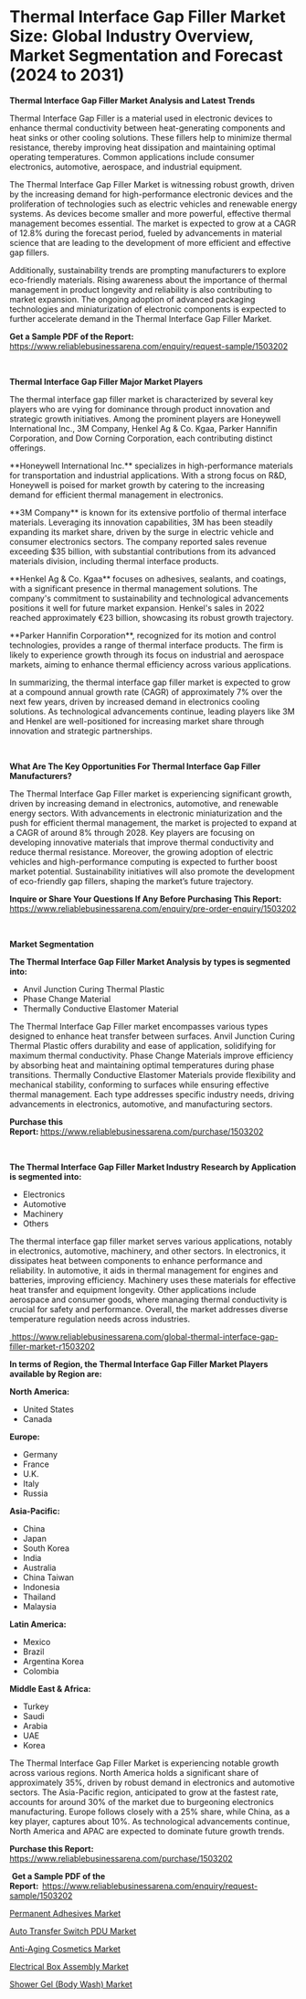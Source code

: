 <p><h1>Thermal Interface Gap Filler Market Size: Global Industry Overview, Market Segmentation and Forecast (2024 to 2031)</h1></p><p><strong>Thermal Interface Gap Filler Market Analysis and Latest Trends</strong></p>
<p><p>Thermal Interface Gap Filler is a material used in electronic devices to enhance thermal conductivity between heat-generating components and heat sinks or other cooling solutions. These fillers help to minimize thermal resistance, thereby improving heat dissipation and maintaining optimal operating temperatures. Common applications include consumer electronics, automotive, aerospace, and industrial equipment.</p><p>The Thermal Interface Gap Filler Market is witnessing robust growth, driven by the increasing demand for high-performance electronic devices and the proliferation of technologies such as electric vehicles and renewable energy systems. As devices become smaller and more powerful, effective thermal management becomes essential. The market is expected to grow at a CAGR of 12.8% during the forecast period, fueled by advancements in material science that are leading to the development of more efficient and effective gap fillers.</p><p>Additionally, sustainability trends are prompting manufacturers to explore eco-friendly materials. Rising awareness about the importance of thermal management in product longevity and reliability is also contributing to market expansion. The ongoing adoption of advanced packaging technologies and miniaturization of electronic components is expected to further accelerate demand in the Thermal Interface Gap Filler Market.</p></p>
<p><strong>Get a Sample PDF of the Report:&nbsp;</strong> <a href="https://www.reliablebusinessarena.com/enquiry/request-sample/1503202?utm_campaign=1265&utm_medium=2&utm_source=Github&utm_content=ia&utm_term=27092024&utm_id=thermal-interface-gap-filler">https://www.reliablebusinessarena.com/enquiry/request-sample/1503202</a></p>
<p>&nbsp;</p>
<p><strong>Thermal Interface Gap Filler Major Market Players</strong></p>
<p><p>The thermal interface gap filler market is characterized by several key players who are vying for dominance through product innovation and strategic growth initiatives. Among the prominent players are Honeywell International Inc., 3M Company, Henkel Ag & Co. Kgaa, Parker Hannifin Corporation, and Dow Corning Corporation, each contributing distinct offerings.</p><p>**Honeywell International Inc.** specializes in high-performance materials for transportation and industrial applications. With a strong focus on R&D, Honeywell is poised for market growth by catering to the increasing demand for efficient thermal management in electronics.</p><p>**3M Company** is known for its extensive portfolio of thermal interface materials. Leveraging its innovation capabilities, 3M has been steadily expanding its market share, driven by the surge in electric vehicle and consumer electronics sectors. The company reported sales revenue exceeding $35 billion, with substantial contributions from its advanced materials division, including thermal interface products.</p><p>**Henkel Ag & Co. Kgaa** focuses on adhesives, sealants, and coatings, with a significant presence in thermal management solutions. The company's commitment to sustainability and technological advancements positions it well for future market expansion. Henkel's sales in 2022 reached approximately €23 billion, showcasing its robust growth trajectory.</p><p>**Parker Hannifin Corporation**, recognized for its motion and control technologies, provides a range of thermal interface products. The firm is likely to experience growth through its focus on industrial and aerospace markets, aiming to enhance thermal efficiency across various applications.</p><p>In summarizing, the thermal interface gap filler market is expected to grow at a compound annual growth rate (CAGR) of approximately 7% over the next few years, driven by increased demand in electronics cooling solutions. As technological advancements continue, leading players like 3M and Henkel are well-positioned for increasing market share through innovation and strategic partnerships.</p></p>
<p>&nbsp;</p>
<p><strong>What Are The Key Opportunities For Thermal Interface Gap Filler Manufacturers?</strong></p>
<p><p>The Thermal Interface Gap Filler market is experiencing significant growth, driven by increasing demand in electronics, automotive, and renewable energy sectors. With advancements in electronic miniaturization and the push for efficient thermal management, the market is projected to expand at a CAGR of around 8% through 2028. Key players are focusing on developing innovative materials that improve thermal conductivity and reduce thermal resistance. Moreover, the growing adoption of electric vehicles and high-performance computing is expected to further boost market potential. Sustainability initiatives will also promote the development of eco-friendly gap fillers, shaping the market’s future trajectory.</p></p>
<p><strong>Inquire or Share Your Questions If Any Before Purchasing This Report:</strong> <a href="https://www.reliablebusinessarena.com/enquiry/pre-order-enquiry/1503202?utm_campaign=1265&utm_medium=2&utm_source=Github&utm_content=ia&utm_term=27092024&utm_id=thermal-interface-gap-filler">https://www.reliablebusinessarena.com/enquiry/pre-order-enquiry/1503202</a></p>
<p>&nbsp;</p>
<p><strong>Market Segmentation</strong></p>
<p><strong>The Thermal Interface Gap Filler Market Analysis by types is segmented into:</strong></p>
<p><ul><li>Anvil Junction Curing Thermal Plastic</li><li>Phase Change Material</li><li>Thermally Conductive Elastomer Material</li></ul></p>
<p><p>The Thermal Interface Gap Filler market encompasses various types designed to enhance heat transfer between surfaces. Anvil Junction Curing Thermal Plastic offers durability and ease of application, solidifying for maximum thermal conductivity. Phase Change Materials improve efficiency by absorbing heat and maintaining optimal temperatures during phase transitions. Thermally Conductive Elastomer Materials provide flexibility and mechanical stability, conforming to surfaces while ensuring effective thermal management. Each type addresses specific industry needs, driving advancements in electronics, automotive, and manufacturing sectors.</p></p>
<p><strong>Purchase this Report:&nbsp;</strong><a href="https://www.reliablebusinessarena.com/purchase/1503202?utm_campaign=1265&utm_medium=2&utm_source=Github&utm_content=ia&utm_term=27092024&utm_id=thermal-interface-gap-filler">https://www.reliablebusinessarena.com/purchase/1503202</a></p>
<p>&nbsp;</p>
<p><strong>The Thermal Interface Gap Filler Market Industry Research by Application is segmented into:</strong></p>
<p><ul><li>Electronics</li><li>Automotive</li><li>Machinery</li><li>Others</li></ul></p>
<p><p>The thermal interface gap filler market serves various applications, notably in electronics, automotive, machinery, and other sectors. In electronics, it dissipates heat between components to enhance performance and reliability. In automotive, it aids in thermal management for engines and batteries, improving efficiency. Machinery uses these materials for effective heat transfer and equipment longevity. Other applications include aerospace and consumer goods, where managing thermal conductivity is crucial for safety and performance. Overall, the market addresses diverse temperature regulation needs across industries.</p></p>
<p><a href="https://www.reliablebusinessarena.com/global-thermal-interface-gap-filler-market-r1503202?utm_campaign=1265&utm_medium=2&utm_source=Github&utm_content=ia&utm_term=27092024&utm_id=thermal-interface-gap-filler">&nbsp;https://www.reliablebusinessarena.com/global-thermal-interface-gap-filler-market-r1503202</a></p>
<p><strong>In terms of Region, the Thermal Interface Gap Filler Market Players available by Region are:</strong></p>
<p>
    <p> <strong> North America: </strong>
        <ul>
            <li>United States</li>
            <li>Canada</li>
        </ul>
        </p> 
    <p> <strong> Europe: </strong>
        <ul>
            <li>Germany</li>
            <li>France</li>
            <li>U.K.</li>
            <li>Italy</li>
            <li>Russia</li>
        </ul>
        </p> 
    <p> <strong> Asia-Pacific: </strong>
        <ul>
            <li>China</li>
            <li>Japan</li>
            <li>South Korea</li>
            <li>India</li>
            <li>Australia</li>
            <li>China Taiwan</li>
            <li>Indonesia</li>
            <li>Thailand</li>
            <li>Malaysia</li>
        </ul>
        </p> 
    <p> <strong> Latin America: </strong>
        <ul>
            <li>Mexico</li>
            <li>Brazil</li>
            <li>Argentina Korea</li>
            <li>Colombia</li>
        </ul>
        </p> 
    <p> <strong> Middle East & Africa: </strong>
        <ul>
            <li>Turkey</li>
            <li>Saudi</li>
            <li>Arabia</li>
            <li>UAE</li>
            <li>Korea</li>
        </ul>
    </p>
    </p>
<p><p>The Thermal Interface Gap Filler Market is experiencing notable growth across various regions. North America holds a significant share of approximately 35%, driven by robust demand in electronics and automotive sectors. The Asia-Pacific region, anticipated to grow at the fastest rate, accounts for around 30% of the market due to burgeoning electronics manufacturing. Europe follows closely with a 25% share, while China, as a key player, captures about 10%. As technological advancements continue, North America and APAC are expected to dominate future growth trends.</p></p>
<p><strong>Purchase this Report: </strong><a href="https://www.reliablebusinessarena.com/purchase/1503202?utm_campaign=1265&utm_medium=2&utm_source=Github&utm_content=ia&utm_term=27092024&utm_id=thermal-interface-gap-filler">https://www.reliablebusinessarena.com/purchase/1503202</a></p>
<p>&nbsp;<strong>Get a Sample PDF of the Report:&nbsp;&nbsp;</strong><a href="https://www.reliablebusinessarena.com/enquiry/request-sample/1503202?utm_campaign=1265&utm_medium=2&utm_source=Github&utm_content=ia&utm_term=27092024&utm_id=thermal-interface-gap-filler">https://www.reliablebusinessarena.com/enquiry/request-sample/1503202</a></p>
<p><strong></strong></p>
<p><p><a href="https://www.linkedin.com/pulse/permanent-adhesives-market-outlook-complete-industry-analysis-srwne?trackingId=c3yyD4gyRtShDQouBpma1g%3D%3D&utm_campaign=1265&utm_medium=2&utm_source=Github&utm_content=ia&utm_term=27092024&utm_id=thermal-interface-gap-filler">Permanent Adhesives Market</a></p><p><a href="https://www.linkedin.com/pulse/global-auto-transfer-switch-pdu-market-landscape-future-trends-9quef?trackingId=THgfLaIPQjyFoUmFcJ8dpA%3D%3D&utm_campaign=1265&utm_medium=2&utm_source=Github&utm_content=ia&utm_term=27092024&utm_id=thermal-interface-gap-filler">Auto Transfer Switch PDU Market</a></p><p><a href="https://issuu.com/reportprime-2/docs/anti-aging-cosmetics-market-size-20_de26523b8046d0?utm_campaign=1265&utm_medium=2&utm_source=Github&utm_content=ia&utm_term=27092024&utm_id=thermal-interface-gap-filler">Anti-Aging Cosmetics Market</a></p><p><a href="https://www.linkedin.com/pulse/electrical-box-assembly-market-growth-outlook-from-2024-2031-projecting-jtcpe?trackingId=jMjysS3%2FQGCaCYow5fZPLw%3D%3D&utm_campaign=1265&utm_medium=2&utm_source=Github&utm_content=ia&utm_term=27092024&utm_id=thermal-interface-gap-filler">Electrical Box Assembly Market</a></p><p><a href="https://issuu.com/reportprime-2/docs/shower-gel-body-wash-market-size-20_d3eb643e64cca5?utm_campaign=1265&utm_medium=2&utm_source=Github&utm_content=ia&utm_term=27092024&utm_id=thermal-interface-gap-filler">Shower Gel (Body Wash) Market</a></p></p>